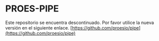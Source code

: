 # PROES-PIPE
Este repositorio se encuentra descontinuado. Por favor utilice la nueva versión en el siguiente enlace. [https://github.com/proesio/pipe](https://github.com/proesio/pipe)

